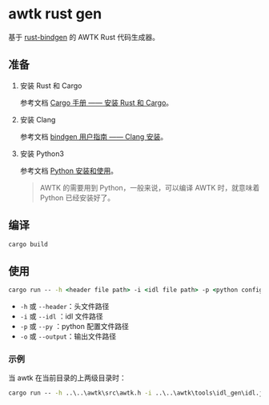 # awtk rust gen

基于 [rust-bindgen](https://github.com/rust-lang/rust-bindgen) 的 AWTK Rust 代码生成器。

## 准备

1. 安装 Rust 和 Cargo

   参考文档 [Cargo 手册 —— 安装 Rust 和 Cargo](https://rustwiki.org/zh-CN/cargo/getting-started/installation.html)。

2. 安装 Clang

   参考文档 [bindgen 用户指南 —— Clang 安装](https://rust-lang.github.io/rust-bindgen/requirements.html)。

3. 安装 Python3

   参考文档 [Python 安装和使用](https://docs.python.org/zh-cn/3/using/index.html)。

   > AWTK 的需要用到 Python，一般来说，可以编译 AWTK 时，就意味着 Python 已经安装好了。

## 编译

```cmd
cargo build
```

## 使用

```cmd
cargo run -- -h <header file path> -i <idl file path> -p <python config file path> -o <output file path>
```

- `-h` 或 `--header`：头文件路径
- `-i` 或 `--idl` ：idl 文件路径
- `-p` 或 `--py` ：python 配置文件路径
- `-o` 或 `--output`：输出文件路径

### 示例

当 awtk 在当前目录的上两级目录时：

```cmd
cargo run -- -h ..\..\awtk\src\awtk.h -i ..\..\awtk\tools\idl_gen\idl.json -p ..\..\awtk\awtk_config.py -o .\awtk.rs
```
